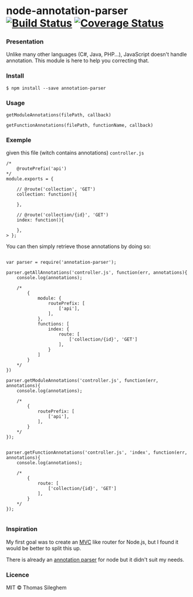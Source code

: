 # node-annotation-parser [![Build Status](https://travis-ci.org/mastilver/node-annotation-parser.svg?branch=master)](https://travis-ci.org/mastilver/node-annotation-parser) [![Coverage Status](https://coveralls.io/repos/mastilver/node-annotation-parser/badge.svg)](https://coveralls.io/r/mastilver/node-annotation-parser)

### Presentation

Unlike many other languages (C#, Java, PHP...), JavaScript doesn't handle annotation.
This module is here to help you correcting that.

### Install

`$ npm install --save annotation-parser`


### Usage

`getModuleAnnotations(filePath, callback)`

`getFunctionAnnotations(filePath, functionName, callback)`


### Exemple

given this file (witch contains annotations) `controller.js`

```
/*
    @routePrefix('api')
*/
module.exports = {

    // @route('collection', 'GET')
    collection: function(){

    },

    // @route('collection/{id}', 'GET')
    index: function(){

    },
> };
```


You can then simply retrieve those annotations by doing so:

```

var parser = require('annotation-parser');

parser.getAllAnnotations('controller.js', function(err, annotations){
    console.log(annotations);

    /*
        {
            module: {
                routePrefix: [
                    ['api'],
                ],
            },
            functions: [
                index: {
                    route: [
                        ['collection/{id}', 'GET']
                    ],
                }
            ]
        }
    */
})

parser.getModuleAnnotations('controller.js', function(err, annotations){
    console.log(annotations);

    /*
        {
            routePrefix: [
                ['api'],
            ],
        }
    */
});


parser.getFunctionAnnotations('controller.js', 'index', function(err, annotations){
    console.log(annotations);

    /*
        {
            route: [
                ['collection/{id}', 'GET']
            ],
        }
    */
});


```


### Inspiration

My first goal was to create an [MVC](https://aspnetwebstack.codeplex.com/wikipage?title=Attribute%20Routing%20in%20MVC%20and%20Web%20API) like router for Node.js, but I found it would be better to split this up.

There is already an [annotation parser](https://www.npmjs.com/package/annotation) for node but it didn't suit my needs.


### Licence

MIT © Thomas Sileghem
